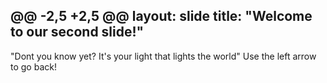 @@ -2,5 +2,5 @@
layout: slide
title: "Welcome to our second slide!"
---
"Dont you know yet? It's your light that lights the world"
Use the left arrow to go back!
